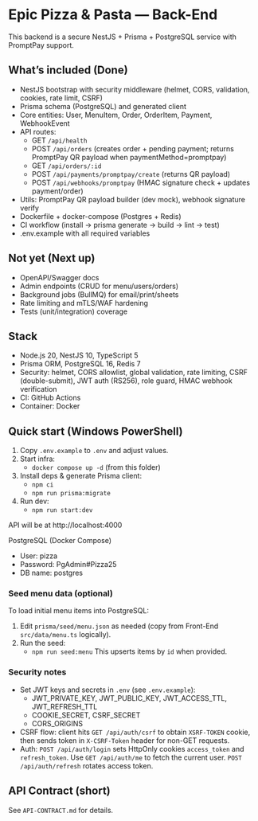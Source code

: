 # Epic Pizza & Pasta — Back-End

This backend is a secure NestJS + Prisma + PostgreSQL service with PromptPay support.

## What’s included (Done)
- NestJS bootstrap with security middleware (helmet, CORS, validation, cookies, rate limit, CSRF)
- Prisma schema (PostgreSQL) and generated client
- Core entities: User, MenuItem, Order, OrderItem, Payment, WebhookEvent
- API routes:
  - GET `/api/health`
  - POST `/api/orders` (creates order + pending payment; returns PromptPay QR payload when paymentMethod=promptpay)
  - GET `/api/orders/:id`
  - POST `/api/payments/promptpay/create` (returns QR payload)
  - POST `/api/webhooks/promptpay` (HMAC signature check + updates payment/order)
- Utils: PromptPay QR payload builder (dev mock), webhook signature verify
- Dockerfile + docker-compose (Postgres + Redis)
- CI workflow (install → prisma generate → build → lint → test)
- .env.example with all required variables

## Not yet (Next up)
- OpenAPI/Swagger docs
- Admin endpoints (CRUD for menu/users/orders)
- Background jobs (BullMQ) for email/print/sheets
- Rate limiting and mTLS/WAF hardening
- Tests (unit/integration) coverage

## Stack
- Node.js 20, NestJS 10, TypeScript 5
- Prisma ORM, PostgreSQL 16, Redis 7
- Security: helmet, CORS allowlist, global validation, rate limiting, CSRF (double-submit), JWT auth (RS256), role guard, HMAC webhook verification
- CI: GitHub Actions
- Container: Docker

## Quick start (Windows PowerShell)
1. Copy `.env.example` to `.env` and adjust values.
2. Start infra:
   - `docker compose up -d`  (from this folder)
3. Install deps & generate Prisma client:
   - `npm ci`
   - `npm run prisma:migrate`
4. Run dev:
   - `npm run start:dev`

API will be at http://localhost:4000

PostgreSQL (Docker Compose)
- User: pizza
- Password: PgAdmin#Pizza25
- DB name: postgres

### Seed menu data (optional)
To load initial menu items into PostgreSQL:
1. Edit `prisma/seed/menu.json` as needed (copy from Front-End `src/data/menu.ts` logically).
2. Run the seed:
   - `npm run seed:menu`
This upserts items by `id` when provided.

### Security notes
- Set JWT keys and secrets in `.env` (see `.env.example`):
   - JWT_PRIVATE_KEY, JWT_PUBLIC_KEY, JWT_ACCESS_TTL, JWT_REFRESH_TTL
   - COOKIE_SECRET, CSRF_SECRET
   - CORS_ORIGINS
- CSRF flow: client hits `GET /api/auth/csrf` to obtain `XSRF-TOKEN` cookie, then sends token in `X-CSRF-Token` header for non-GET requests.
- Auth: `POST /api/auth/login` sets HttpOnly cookies `access_token` and `refresh_token`. Use `GET /api/auth/me` to fetch the current user. `POST /api/auth/refresh` rotates access token.

## API Contract (short)
See `API-CONTRACT.md` for details.
